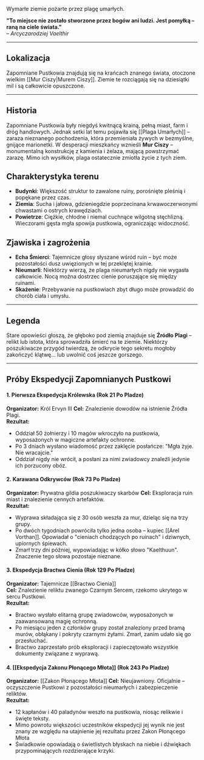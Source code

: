 Wymarłe ziemie pożarte przez plagę umarłych.

**"To miejsce nie zostało stworzone przez bogów ani ludzi. Jest pomyłką – raną na ciele świata."**  
– _Arcyczarodziej Vaelthir_
- - -
## **Lokalizacja**

Zapomniane Pustkowia znajdują się na krańcach znanego świata, otoczone wielkim [[Mur Ciszy|Murem Ciszy]]. Ziemie te rozciągają się na dziesiątki mil i są całkowicie opuszczone.

- - -
## **Historia**

Zapomniane Pustkowia były niegdyś kwitnącą krainą, pełną miast, farm i dróg handlowych. Jednak setki lat temu pojawiła się [[Plaga Umarłych]] – zaraza nieznanego pochodzenia, która przemieniała żywych w bezmyślne, gnijące marionetki. W desperacji mieszkańcy wznieśli **Mur Ciszy** – monumentalną konstrukcję z kamienia i żelaza, mającą powstrzymać zarazę. Mimo ich wysiłków, plaga ostatecznie zmiotła życie z tych ziem.
## **Charakterystyka terenu**

- **Budynki**: Większość struktur to zawalone ruiny, porośnięte pleśnią i popękane przez czas.
- **Ziemia**: Sucha i jałowa, gdzieniegdzie poprzecinana krwawoczerwonymi chwastami o ostrych krawędziach.
- **Powietrze**: Ciężkie, chłodne i niemal cuchnące wilgotną stęchlizną. Wieczorami gęsta mgła spowija pustkowia, ograniczając widoczność.

## **Zjawiska i zagrożenia**

- **Echa Śmierci**: Tajemnicze głosy słyszane wśród ruin – być może pozostałości dusz uwięzionych w tej przeklętej krainie.
- **Nieumarli**: Niektórzy wierzą, że plaga nieumarłych nigdy nie wygasła całkowicie. Nocą można dostrzec cienie poruszające się między ruinami.
- **Skażenie**: Przebywanie na pustkowiach zbyt długo może prowadzić do chorób ciała i umysłu.

- - -
## **Legenda**  
Stare opowieści głoszą, że głęboko pod ziemią znajduje się **Źródło Plagi** – relikt lub istota, która sprowadziła śmierć na te ziemie. Niektórzy poszukiwacze przygód twierdzą, że odkrycie tego sekretu mogłoby zakończyć klątwę… lub uwolnić coś jeszcze gorszego.

- - - 
## Próby Ekspedycji Zapomnianych Pustkowi

#### 1. Pierwsza Ekspedycja Królewska (Rok 21 Po Pladze)
**Organizator:** Król Ervyn III
**Cel:** Znalezienie dowodów na istnienie Źródła Plagi.  
**Rezultat:**
- Oddział 50 żołnierzy i 10 magów wkroczyło na pustkowia, wyposażonych w magiczne artefakty ochronne.
- Po 3 dniach wysłano wiadomość przez zaklęcie posłańcze: "Mgła żyje. Nie wracajcie."
- Oddział nigdy nie wrócił, a posłani za nimi zwiadowcy znaleźli jedynie ich porzucony obóz.

#### 2. Karawana Odkrywców (Rok 73 Po Pladze)
**Organizator:** Prywatna gildia poszukiwaczy skarbów
**Cel:** Eksploracja ruin miast i znalezienie cennych artefaktów.  
**Rezultat:**
- Wyprawa składająca się z 30 osób weszła za mur, dzieląc się na trzy grupy.
- Po dwóch tygodniach powróciła tylko jedna osoba – kupiec [[Arel Vorthan]]. Opowiadał o "cieniach chodzących po ruinach" i dziwnych, upiornych śpiewach.
- Zmarł trzy dni później, wypowiadając w kółko słowo "Kaelthuun". Znaczenie tego słowa pozostaje nieznane.

#### 3. Ekspedycja Bractwa Cienia (Rok 129 Po Pladze)
**Organizator:** Tajemnicze [[Bractwo Cienia]]  
**Cel:** Znalezienie reliktu zwanego Czarnym Sercem, rzekomo ukrytego w sercu Pustkowi.  
**Rezultat:**
- Bractwo wysłało elitarną grupę zwiadowców, wyposażonych w zaawansowaną magię ochronną.
- Po miesiącu jeden z członków grupy został znaleziony przed bramą murów, obłąkany i pokryty czarnymi żyłami. Zmarł, zanim udało się go przesłuchać.
- Bractwo zaprzestało prób eksploracji i zapieczętowało wszystkie dokumenty związane z wyprawą.

#### 4. [[Ekspedycja Zakonu Płonącego Młota]] (Rok 243 Po Pladze)
**Organizator:** [[Zakon Płonącego Młota]] 
**Cel:** Nieujawniony. Oficjalnie – oczyszczenie Pustkowi z pozostałości nieumarłych i zabezpieczenie reliktów.  
**Rezultat:**
- 12 kapłanów i 40 paladynów weszło na pustkowia, niosąc relikwie i święte teksty.
- Mimo powrotu większości uczestników ekspedycji jej wynik nie jest znany ze względu na utajnienie jej rezultatu przez Zakon Płonącego Młota
- Świadkowie opowiadają o świetlistych błyskach na niebie i dźwiękach przypominających rozdzierające krzyki.